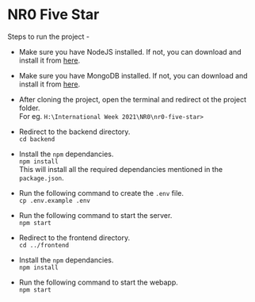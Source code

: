 # NR0 Five Star

Steps to run the project - 


- Make sure you have NodeJS installed. If not, you can download and install it from [here](https://nodejs.org/en/download/).
- Make sure you have MongoDB installed. If not, you can download and install it from [here](https://docs.mongodb.com/manual/installation/).
- After cloning the project, open the terminal and redirect ot the project folder.<br>
    For eg. `H:\International Week 2021\NR0\nr0-five-star> `<br>
- Redirect to the backend directory.<br>
    `cd backend`
- Install the `npm` dependancies.<br>
    `npm install` <br>
  This will install all the required dependancies mentioned in the `package.json`.

- Run the following command to create the `.env` file. <br>
    `cp .env.example .env`
- Run the following command to start the server. <br>
    `npm start`
- Redirect to the frontend directory.<br>
    `cd ../frontend`
- Install the `npm` dependancies.<br>
    `npm install` <br>
- Run the following command to start the webapp. <br>
    `npm start`<br>
